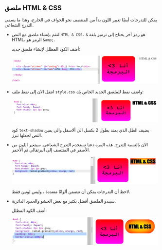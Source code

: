 ## ملصق HTML & CSS

يمكن للتدرجات أيضًا تغيير اللون بداً من المنتصف نحو الحواف في الخارج، وهذا ما يسمى التدرج الشعاعي.

+ لنقم بإنشاء ملصق مع النص `HTML & CSS.` `&` هو رمز أخر يحتاج إلى ترميز بلغة HTML، الرمز هو `&amp;`.
    
    أضف الكود المظلل لإنشاء ملصق جديد:
    
    ![لقطة الشاشة](images/stickers-web-html.png)

+ انتقل الآن إلى نمط ملف `style.css` واضف نمط للملصق الجديد الخاص بك:
    
    ![لقطة الشاشة](images/stickers-web-font.png)
    
    كود `text-shadow` يضيف الظل الذي يمتد بطول 2 بكسل الى ألاسفل والى يمين النص لجعلها تبرز.

+ الآن بالنسبة للتدرج. هذه المرة دعنا نستخدم التدرج الشعاعي. سيتغير اللون من الأصفر في المنتصف إلى البرتقالي ثم الأحمر.
    
    ![لقطة الشاشة](images/stickers-web-gradient.png)
    
    لاحظ أن التدرجات يمكن أن تتضمن ألوانًا متعددة ، وليس لونين فقط.

+ سيبدو الملصق أفضل بكثير مع بعض الحشو والحدود الدائرية.
    
    أضف الكود المظلل:
    
    ![لقطة الشاشة](images/stickers-web-padding.png)